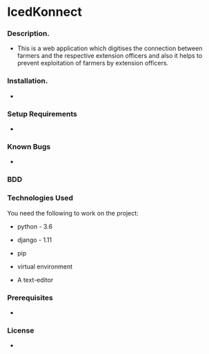 # IcedKonnect

### Description.

* This is a web application which digitises the connection between farmers and the respective extension officers and also it helps to prevent exploitation of farmers by extension   officers.

### Installation.

* 
### Setup Requirements

* 

### Known Bugs

* 

### BDD

### Technologies Used
You need the following to work on the project:

* python - 3.6

* django - 1.11

* pip

* virtual environment

* A text-editor

### Prerequisites

* 

### License

* 
